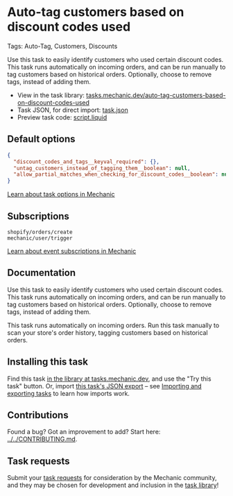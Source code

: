 # Auto-tag customers based on discount codes used

Tags: Auto-Tag, Customers, Discounts

Use this task to easily identify customers who used certain discount codes. This task runs automatically on incoming orders, and can be run manually to tag customers based on historical orders. Optionally, choose to remove tags, instead of adding them.

* View in the task library: [tasks.mechanic.dev/auto-tag-customers-based-on-discount-codes-used](https://tasks.mechanic.dev/auto-tag-customers-based-on-discount-codes-used)
* Task JSON, for direct import: [task.json](../../tasks/auto-tag-customers-based-on-discount-codes-used.json)
* Preview task code: [script.liquid](./script.liquid)

## Default options

```json
{
  "discount_codes_and_tags__keyval_required": {},
  "untag_customers_instead_of_tagging_them__boolean": null,
  "allow_partial_matches_when_checking_for_discount_codes__boolean": null
}
```

[Learn about task options in Mechanic](https://learn.mechanic.dev/core/tasks/options)

## Subscriptions

```liquid
shopify/orders/create
mechanic/user/trigger
```

[Learn about event subscriptions in Mechanic](https://learn.mechanic.dev/core/tasks/subscriptions)

## Documentation

Use this task to easily identify customers who used certain discount codes. This task runs automatically on incoming orders, and can be run manually to tag customers based on historical orders. Optionally, choose to remove tags, instead of adding them.

This task runs automatically on incoming orders. Run this task manually to scan your store's order history, tagging customers based on historical orders.

## Installing this task

Find this task [in the library at tasks.mechanic.dev](https://tasks.mechanic.dev/auto-tag-customers-based-on-discount-codes-used), and use the "Try this task" button. Or, import [this task's JSON export](../../tasks/auto-tag-customers-based-on-discount-codes-used.json) – see [Importing and exporting tasks](https://learn.mechanic.dev/core/tasks/import-and-export) to learn how imports work.

## Contributions

Found a bug? Got an improvement to add? Start here: [../../CONTRIBUTING.md](../../CONTRIBUTING.md).

## Task requests

Submit your [task requests](https://mechanic.canny.io/task-requests) for consideration by the Mechanic community, and they may be chosen for development and inclusion in the [task library](https://tasks.mechanic.dev/)!
